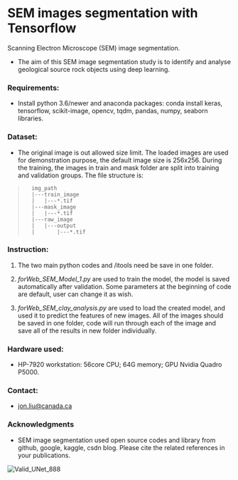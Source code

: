 # SEM images segmentation with Tensorflow

Scanning Electron Microscope (SEM) image segmentation.
* The aim of this SEM image segmentation study is to identify and analyse geological source rock objects using deep learning.    


### Requirements: 

* Install python 3.6/newer and anaconda packages: conda install keras, tensorflow, scikit-image, opencv, tqdm, pandas, numpy, seaborn libraries.


### Dataset: 

* The original image is out allowed size limit. The loaded images are used for demonstration purpose, the default image size is 256x256. During the training, the images in train and mask folder are split into training and validation groups. The file structure is:

>       img_path
>       |---train_image
>       |   |---*.tif
>       |---mask_image
>       |   |---*.tif
>       |---raw_image
>       |   |---output
>       |       |---*.tif


### Instruction:

   1. The two main python codes and /itools need be save in one folder.

   2. _forWeb_SEM_Model_1.py_ are used to train the model, the model is saved automatically after validation. Some parameters at the beginning of code are default, user can change it as wish.

   3. _forWeb_SEM_clay_analysis.py_ are used to load the created model, and used it to predict the features of new images. All of the images should be saved in one folder, code will run through each of the image and save all of the results in new folder individually.


### Hardware used: 

* HP-7920 workstation: 56core CPU; 64G memory; GPU Nvidia Quadro P5000.


### Contact: 

* jon.liu@canada.ca


### Acknowledgments

* SEM image segmentation used open source codes and library from github, google, kaggle, csdn blog. Please cite the related references in your publications.

![Valid_UNet_888](https://user-images.githubusercontent.com/39324742/134574385-97bdcab8-d188-4675-8fc5-d42bddc5d337.png)

